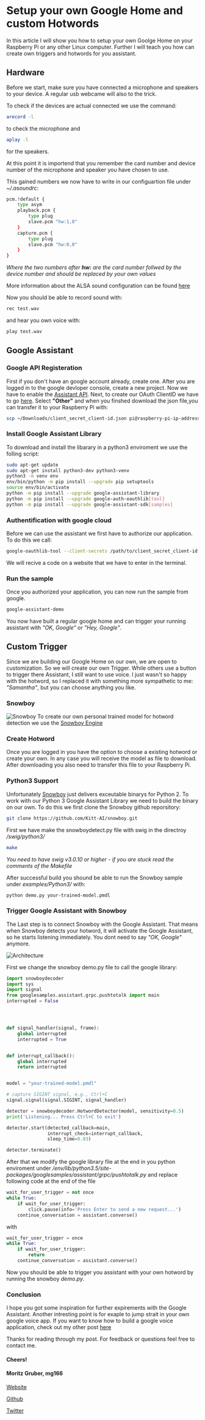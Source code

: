# Setup your own Google Home and custom Hotwords

In this article I will show you how to setup your own Goolge Home on your Raspberry Pi or any other Linux computer. 
Further I will teach you how can create own triggers and hotwords for you assistant. 

## Hardware

Before we start, make sure you have connected a microphone and speakers to your device. A regular usb webcame will also to the trick. 

To check if the devices are actual connected we use the command:

```bash
arecord -l
``` 
to check the microphone and 
```bash
aplay -l
``` 
for the speakers.

At this point it is importend that you remember the card number and device number of the microphone and speaker you have chosen to use.

This gained numbers we now have to write in our configuartion file under *~/.asoundrc*:
```bash
pcm.!default {
    type asym
    playback.pcm {
        type plug
        slave.pcm "hw:1,0"
    }
    capture.pcm {
        type plug
        slave.pcm "hw:0,0"
    }
}
``` 
*Where the two numbers after **hw:** are the card number follwed by the device number and should be replaced by your own values*

More information about the ALSA sound configuration can be found [here](https://wiki.ubuntuusers.de/.asoundrc/)

Now you should be able to record sound with:
```bash
rec test.wav
``` 
and hear you own voice with:
```bash
play test.wav
``` 

## Google Assistant 

### Google API Registeration
First if you don't have an google account already, create one. After you are logged in to the google devloper console, create a new project. Now we have to enable the [Assistant API](https://console.developers.google.com/apis/api/embeddedassistant.googleapis.com/overview). Next, to create our OAuth ClientID we have to go [here](https://console.developers.google.com/apis/credentials/oauthclient). Select **"Other"** and when you finshed download the json file,you can transfer it to your Raspberry Pi with:
```bash
scp ~/Downloads/client_secret_client-id.json pi@raspberry-pi-ip-address:/home/pi/
```

### Install Google Assistant Library
To download and install the libarary in a python3 enviroment we use the folling script:
```bash
sudo apt-get update
sudo apt-get install python3-dev python3-venv 
python3 -m venv env
env/bin/python -m pip install --upgrade pip setuptools
source env/bin/activate
python -m pip install --upgrade google-assistant-library
python -m pip install --upgrade google-auth-oauthlib[tool]
python -m pip install --upgrade google-assistant-sdk[samples]
```


### Authentification with google cloud
Before we can use the assistant we first have to authorize our application. To do this we call:
```bash
google-oauthlib-tool --client-secrets /path/to/client_secret_client-id.json --scope https://www.googleapis.com/auth/assistant-sdk-prototype --save --headless
```
We will recive a code on a website that we have to enter in the terminal.

### Run the sample
Once you authorized your application, you can now run the sample from google.
```bash
google-assistant-demo
```
You now have built a regular google home and can trigger your running assistant with *"OK, Google"* or *"Hey, Google"*.

## Custom Trigger
Since we are building our Google Home on our own, we are open to customization. So we will create our own Trigger. While others use a button to trigger there Assistant, I still want to use voice. I just wasn't so happy with the hotword, so I replaced it with something more sympathetic to me: *"Samantha"*, but you can choose anything you like. 

### Snowboy
![Snowboy](./snowboylogo.png)
To create our own personal trained model for hotword detection we use the [Snowboy Engine](https://snowboy.kitt.ai/)

### Create Hotword
Once you are logged in you have the option to choose a existing hotword or create your own. 
In any case you will receive the model as file to download. After downloading you also need to transfer this file to your Raspberry Pi.

### Python3 Support
Unfortunately [Snowboy](https://snowboy.kitt.ai/) just delivers exceutable binarys for Python 2. To work with our Python 3 Google Assistant Library we need to build the binary on our own. To do this we first clone the Snowboy github reporsitory:
```bash
git clone https://github.com/Kitt-AI/snowboy.git
```
First we have make the snowboydetect.py file with swig in the directroy */swig/python3/*
```bash
make
```
*You need to have swig v3.0.10 or higher - if you are stuck read the comments of the Makefile*

 After successful build you shound be able to run the Snowboy sample under *examples/Python3/* with:
 ```bash
python demo.py your-trained-model.pmdl
 ```    

### Trigger Google Assistant with Snowboy
The Last step is to connect Snowboy with the Google Assistant. That means when Snowboy detects your hotword, it will activate the Google Assistant, so he starts listening immediately. You dont need to say *"OK, Google"* anymore. 

![Architecture](./architecturesnowboy.png)

First we change the snowboy demo.py file to call the google library:
```python
import snowboydecoder
import sys
import signal
from googlesamples.assistant.grpc.pushtotalk import main
interrupted = False




def signal_handler(signal, frame):
    global interrupted
    interrupted = True


def interrupt_callback():
    global interrupted
    return interrupted


model = "your-trained-model.pmdl" 

# capture SIGINT signal, e.g., Ctrl+C
signal.signal(signal.SIGINT, signal_handler)

detector = snowboydecoder.HotwordDetector(model, sensitivity=0.5)
print('Listening... Press Ctrl+C to exit')

detector.start(detected_callback=main,
               interrupt_check=interrupt_callback,
               sleep_time=0.03)

detector.terminate()
```

After that we modify the google library file at the end in you python enviroment under */env/lib/python3.5/site-packages/googlesamples/assistant/grpc/pushtotalk.py* and replace following code at the end of the file
```python
wait_for_user_trigger = not once
while True:
    if wait_for_user_trigger:
        click.pause(info='Press Enter to send a new request...')
    continue_conversation = assistant.converse()
```
with 
```python 
wait_for_user_trigger = once
while True:
    if wait_for_user_trigger:
        return
    continue_conversation = assistant.converse()
```
Now you should be able to trigger you assistant with your own hotword by running the snowboy *demo.py*.

### Conclusion
I hope you got some inspiration for further expirements with the Google Assistant. Another intresting point is for exaple to jump strait in your own google voice app.
If you want to know how to build a google voice application, check out my other post [here](TODO)

Thanks for reading through my post. For feedback or questions feel free to contact me. 


#### Cheers!

#### Moritz Gruber, mg166
[Website](http://moritzgruber.me)

[Github](https://github.com/MoritzGruber)

[Twitter](https://twitter.com/movCode)


